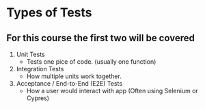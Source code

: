 
# Types of Tests
## For this course the first two will be covered

1. Unit Tests
    - Tests one pice of code. (usually one function)
2. Integration Tests
    - How multiple units work together.
3. Acceptance / End-to-End (E2E) Tests
    - How a user would interact with app (Often using Selenium or Cypres)
